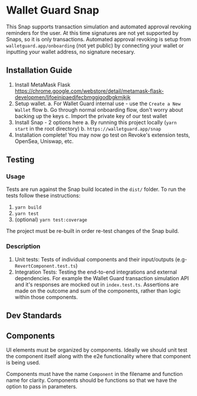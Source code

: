 # Wallet Guard Snap

This Snap supports transaction simulation and automated approval revoking reminders for the user. At this time signatures are not yet supported by Snaps, so it is only transactions. Automated approval revoking is setup from `walletguard.app/onboarding` (not yet public) by connecting your wallet or inputting your wallet address, no signature necesary.

## Installation Guide

1. Install MetaMask Flask https://chrome.google.com/webstore/detail/metamask-flask-developmen/ljfoeinjpaedjfecbmggjgodbgkmjkjk
2. Setup wallet.
   a. For Wallet Guard internal use - use the `Create a New Wallet` flow
   b. Go through normal onboarding flow, don't worry about backing up the keys
   c. Import the private key of our test wallet
3. Install Snap - 2 options here
   a. By running this project locally (`yarn start` in the root directory)
   b. `https://walletguard.app/snap`
4. Installation complete! You may now go test on Revoke's extension tests, OpenSea, Uniswap, etc.

## Testing

### Usage

Tests are run against the Snap build located in the `dist/` folder. To run the tests follow these instructions:

1. `yarn build`
2. `yarn test`
3. (optional) `yarn test:coverage`

The project must be re-built in order re-test changes of the Snap build.

### Description

1. Unit tests: Tests of individual components and their input/outputs (e.g- `RevertComponent.test.ts`)
2. Integration Tests: Testing the end-to-end integrations and external dependencies. For example the Wallet Guard transaction simulation API and it's responses are mocked out in `index.test.ts`. Assertions are made on the outcome and sum of the components, rather than logic within those components.

## Dev Standards

## Components

UI elements must be organized by components. Ideally we should unit test the component itself along with the
e2e functionality where that component is being used.

Components must have the name `Component` in the filename and function name for clarity. Components should be functions so that we have the option to pass in parameters.
